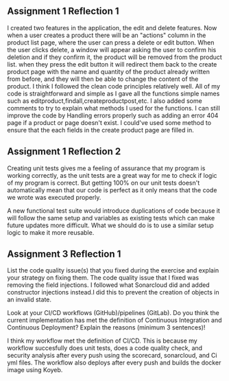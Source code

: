 ## **Assignment 1 Reflection 1**

I created two features in the application, the edit and delete features. Now when a user creates a product there will be an "actions" column in 
the product list page, where the user can press a delete or edit button. When the user clicks delete, a window will appear asking the user to confirm
his deletion and if they confirm it, the product will be removed from the product list. when they press the edit button it will redirect them back
to the create product page with the name and quantity of the product already written from before, and they will then be able to change the content 
of the product. I think I followed the clean code principles relatively well. All of my code is straightforward and simple as I gave all the functions simple names 
such as editproduct,findall,createproductpost,etc. I also added some comments to try to explain what methods I used for the functions. I can still improve the code
by Handling errors properly such as adding an error 404 page if a product or page doesn't exist. I could've used some method to ensure that the each fields
in the create product page are filled in. 

## **Assignment 1 Reflection 2**
Creating unit tests gives me a feeling of assurance that my program is working correctly, as the unit tests are a great way for me to check
if logic of my program is correct. But getting 100% on our unit tests doesn't automatically mean that our code is perfect as it only means that the
code we wrote was executed properly.

A new functional test suite would introduce duplications of code because it will follow the same setup and variables as existing tests 
which can make future updates more difficult. What we should do is to use a similar setup logic to make it more reusable. 

## **Assignment 3 Reflection 1**
List the code quality issue(s) that you fixed during the exercise and explain your strategy on fixing them. 
The code quality issue that I fixed was removing the field injections. I followed what Sonarcloud did and added constructor injections instead.I did this 
to prevent the creation of objects
in an invalid state.

Look at your CI/CD workflows (GitHub)/pipelines (GitLab). Do you think the current implementation has met the definition of 
Continuous Integration and Continuous Deployment? Explain the reasons (minimum 3 sentences)!

I think my workflow met the definition of CI/CD. This is because my workflow succesfully does unit tests, does a code
quality check, and security analysis after every push using the scorecard, sonarcloud, and Ci yml files. The workflow also deploys after every push and builds the docker
image using Koyeb.
